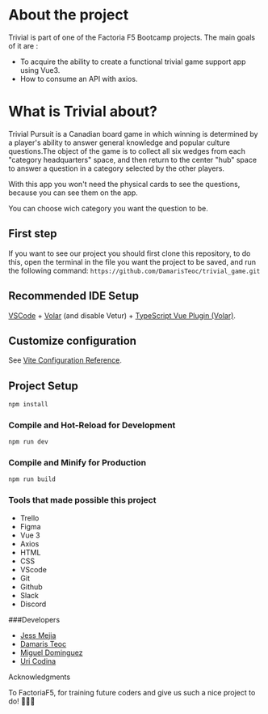 # About the project
Trivial is part of one of the Factoria F5 Bootcamp projects. The main goals of it are :

- To acquire the ability to create a functional  trivial game support app using Vue3.
- How to consume an API with axios.

# What is Trivial about?
Trivial Pursuit is a Canadian board game in which winning is determined by a player's ability to answer general knowledge and popular culture questions.The object of the game is to collect all six wedges from each "category headquarters" space, and then return to the center "hub" space to answer a question in a category selected by the other players.

With this app you won't need the physical cards to see the questions, because you can see them on the app.

You can choose wich category you want the question to be.

## First step
If you want to see our project you should first clone this repository, to do this, open the terminal in the file you want the project to be saved, and run the following command:
`https://github.com/DamarisTeoc/trivial_game.git`

## Recommended IDE Setup

[VSCode](https://code.visualstudio.com/) + [Volar](https://marketplace.visualstudio.com/items?itemName=johnsoncodehk.volar) (and disable Vetur) + [TypeScript Vue Plugin (Volar)](https://marketplace.visualstudio.com/items?itemName=johnsoncodehk.vscode-typescript-vue-plugin).

## Customize configuration

See [Vite Configuration Reference](https://vitejs.dev/config/).

## Project Setup

```sh
npm install
```

### Compile and Hot-Reload for Development

```sh
npm run dev
```

### Compile and Minify for Production

```sh
npm run build
```

### Tools that made possible this project
- Trello
- Figma
- Vue 3
- Axios
- HTML
- CSS
- VScode
- Git
- Github
- Slack 
- Discord 

###Developers

- [Jess Mejia](https://github.com/itsberriver)
- [Damaris Teoc](https://github.com/DamarisTeoc)
- [Miguel Dominguez](https://github.com/MADROCHA)
- [Uri Codina](https://github.com/UriCV)

Acknowledgments

To FactoriaF5, for training future coders and give us such a nice project to do! 
🧡🧡🧡
